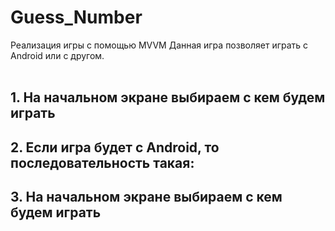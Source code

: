 # Guess_Number
Реализация игры с помощью MVVM
Данная игра позволяет играть с Android или с другом.
<br/>
<br/>
## 1. На начальном экране выбираем с кем будем играть<br/>

## 2. Если игра будет с Android, то последовательность такая:<br/>

## 3. На начальном экране выбираем с кем будем играть<br/>

